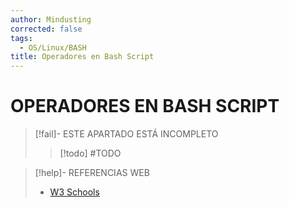 ```yaml
---
author: Mindusting
corrected: false
tags:
  - OS/Linux/BASH
title: Operadores en Bash Script
---
```


# OPERADORES EN BASH SCRIPT

> [!fail]- ESTE APARTADO ESTÁ INCOMPLETO
> > [!todo] #TODO

> [!help]- REFERENCIAS WEB
> - [W3 Schools](https://www.w3schools.com/bash/bash_operators.php)
